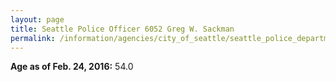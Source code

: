 ```yaml
---
layout: page
title: Seattle Police Officer 6052 Greg W. Sackman
permalink: /information/agencies/city_of_seattle/seattle_police_department/copbook/6052/
---
```


**Age as of Feb. 24, 2016:** 54.0

